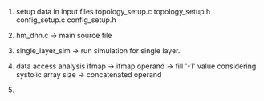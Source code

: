 1. setup data in input files
    topology_setup.c topology_setup.h
    config_setup.c   config_setup.h


2. hm_dnn.c -> main source file


3. single_layer_sim -> run simulation for single layer.


4. data access analysis
ifmap -> ifmap operand -> fill '-1' value considering systolic array size -> concatenated operand


5. 